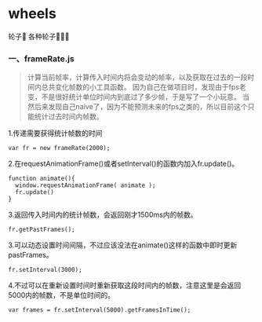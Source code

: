 # wheels
轮子🚗   各种轮子🚗🚗🚗



### 一、frameRate.js
> 计算当前帧率，计算传入时间内将会变动的帧率，以及获取在过去的一段时间内总共变化帧数的小工具函数。
  因为自己在做项目时，发现由于fps老变，不是很好统计单位时间内到底过了多少帧，于是写了一个小玩意。
  当然后来发现自己naive了，因为不能预测未来的fps之类的，所以目前这个只能统计过去时间内帧数。
 
1.传递需要获得统计帧数的时间
```
var fr = new frameRate(2000);
```
2.在requestAnimationFrame()或者setInterval()的函数内加入fr.update()。
```
function animate(){
  window.requestAnimationFrame( animate );
  fr.update()
}
```
3.返回传入时间内的统计帧数，会返回刚才1500ms内的帧数。
```
fr.getPastFrames();
```
3.可以动态设置时间间隔，不过应该没法在animate()这样的函数中即时更新pastFrames。
```
fr.setInterval(3000);
```
4.不过可以在重新设置时间时重新获取这段时间内的帧数，注意这里是会返回5000内的帧数，不是单位时间的。
```
var frames = fr.setInterval(5000).getFramesInTime();
```
